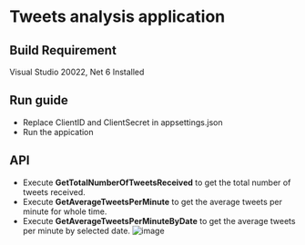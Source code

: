 # Tweets analysis application

## Build Requirement
Visual Studio 20022, Net 6 Installed

## Run guide
* Replace ClientID and ClientSecret in appsettings.json
* Run the appication

## API
* Execute **GetTotalNumberOfTweetsReceived** to get the total number of tweets received.
* Execute **GetAverageTweetsPerMinute** to get the average tweets per minute for whole time.
* Execute **GetAverageTweetsPerMinuteByDate** to get the average tweets per minute by selected date.
![image](https://user-images.githubusercontent.com/9100918/206146932-08e59627-2841-42b9-9dfc-158cfb74d1de.png)
